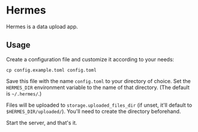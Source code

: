 # Hermes

Hermes is a data upload app.

## Usage

Create a configuration file and customize it according to your needs:

``` shell
cp config.example.toml config.toml
```

Save this file with the name `config.toml` to your directory of choice. Set the `HERMES_DIR` environment variable to the name of that directory. (The default is `~/.hermes/`.)

Files will be uploaded to `storage.uploaded_files_dir` (if unset, it'll default to `$HERMES_DIR/uploaded/`). You'll need to create the directory beforehand.

Start the server, and that's it.
